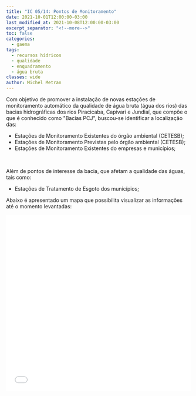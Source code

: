 ```yaml
---
title: "IC 05/14: Pontos de Monitoramento"
date: 2021-10-01T12:00:00-03:00
last_modified_at: 2021-10-08T12:00:00-03:00
excerpt_separator: "<!--more-->"
toc: false
categories:
  - gaema
tags:
  - recursos hídricos
  - qualidade
  - enquadramento
  - água bruta
classes: wide
author: Michel Metran
---
```


Com objetivo de promover a instalação de novas estações de monitoramento automático da qualidade de água bruta (água dos rios) das bacias hidrográficas dos rios Piracicaba, Capivari e Jundiaí, que compõe o que é conhecido como "Bacias PCJ", buscou-se identificar a localização das:

<!--more-->

- Estações de Monitoramento Existentes do órgão ambiental (CETESB);
- Estações de Monitoramento Previstas pelo órgão ambiental (CETESB);
- Estações de Monitoramento Existentes do empresas e municípios;

<br>

Além de pontos de interesse da bacia, que afetam a qualidade das águas, tais como:

- Estações de Tratamento de Esgoto dos municípios;

Abaixo é apresentado um mapa que possibilita visualizar as informações até o momento levantadas:

<iframe src="/assets/attachments/gaema/ic-05-14/data/map.html" width="100%" height="480"  frameborder="0" allowfullscreen></iframe>
